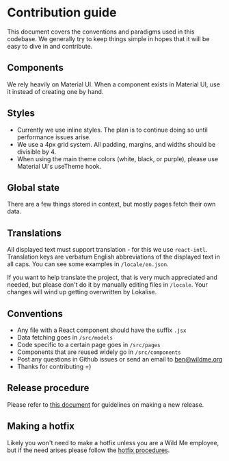 # Contribution guide

This document covers the conventions and paradigms used in this codebase. We generally try to keep things simple in hopes that it will be easy to dive in and contribute.

## Components

We rely heavily on Material UI. When a component exists in Material UI, use it instead of creating one by hand.

## Styles

- Currently we use inline styles. The plan is to continue doing so until performance issues arise.
- We use a 4px grid system. All padding, margins, and widths should be divisible by 4.
- When using the main theme colors (white, black, or purple), please use Material UI's useTheme hook.

## Global state

There are a few things stored in context, but mostly pages fetch their own data.

## Translations

All displayed text must support translation - for this we use `react-intl`. Translation keys are verbatum English abbreviations of the displayed text in all caps. You can see some examples in `/locale/en.json`.

If you want to help translate the project, that is very much appreciated and needed, but please don't do it by manually editing files in `/locale`. Your changes will wind up getting overwritten by Lokalise.

## Conventions

- Any file with a React component should have the suffix `.jsx`
- Data fetching goes in `/src/models`
- Code specific to a certain page goes in `/src/pages`
- Components that are reused widely go in `/src/components`
- Post any questions in Github issues or send an email to ben@wildme.org
- Thanks for contributing =)

## Release procedure

Please refer to [this document](https://github.com/WildMeOrg/codex-frontend/blob/develop/docs/release-procedure.md) for guidelines on making a new release.

## Making a hotfix

Likely you won't need to make a hotfix unless you are a Wild Me employee, but if the need arises please follow the [hotfix procedures](https://github.com/WildMeOrg/codex-frontend/blob/develop/docs/hotfix-procedure.md).
